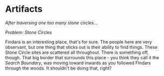 # Artifacts

*After traversing one too many stone circles...*

*Problem: Stone Circles*

Findara is an interesting place, that's for sure. The people here are very observant, but one thing that sticks out is their ability to find things. These Stone Circle sites are scattered all throughout. There is something off, though. That big border that surrounds this place - you think they call it the *Search Boundary*, was moving toward inwards as you followed FIndars through the woods. It shouldn't be doing that, right?